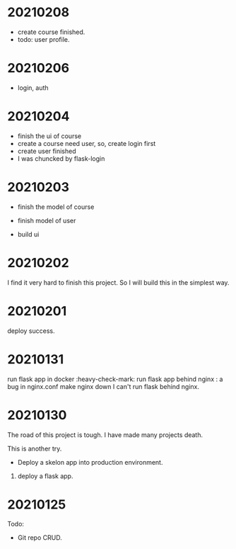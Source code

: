 

# 20210208

- create course finished.
- todo: user profile.

# 20210206

- login, auth

# 20210204

- finish the ui of course
- create a course need user, so, create login first
- create user finished
- I was chuncked by flask-login

# 20210203

- finish the model of course
- finish model of user

- build ui

# 20210202

I find it very hard to finish this project.
So I will build this in the simplest way.

# 20210201
deploy success.

# 20210131

run flask app in docker :heavy-check-mark:
run flask app behind nginx : a bug in nginx.conf make nginx down
I can't run flask behind nginx.
# 20210130

The road of this project is tough. I have  made many projects death.

This is another try.

- Deploy a skelon app into production environment.
1. deploy a flask app.

# 20210125

Todo:

- Git repo CRUD.

